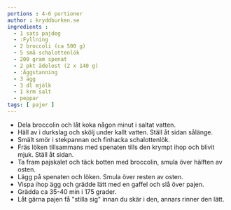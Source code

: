 ```yaml
---
portions : 4-6 portioner
author : kryddburken.se
ingredients :
  - 1 sats pajdeg
  - :Fyllning
  - 2 broccoli (ca 500 g)
  - 5 små schalottenlök
  - 200 gram spenat
  - 2 pkt ädelost (2 x 140 g)
  - :Äggstanning
  - 3 ägg
  - 3 dl mjölk
  - 1 krm salt
  - peppar
tags: [ pajer ]
---
```

* Dela broccolin och låt koka någon minut i saltat vatten.
* Häll av i durkslag och skölj under kallt vatten. Ställ åt sidan sålänge.
* Smält smör i stekpannan och finhacka schalottenlök.
* Fräs löken tillsammans med spenaten tills den krympt ihop och blivit mjuk. Ställ åt sidan.
* Ta fram pajskalet och täck botten med broccolin, smula över hälften av osten.
* Lägg på spenaten och löken. Smula över resten av osten.
* Vispa ihop ägg och grädde lätt med en gaffel och slå över pajen.
* Grädda ca 35-40 min i 175 grader.
* Låt gärna pajen få "stilla sig" innan du skär i den, annars rinner den lätt.
